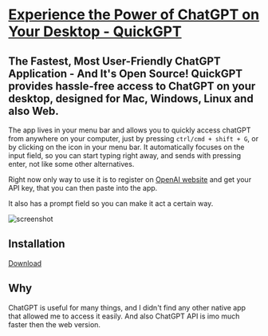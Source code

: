 # [Experience the Power of ChatGPT on Your Desktop - QuickGPT](https://quickgpt.xyz/)
 ## The Fastest, Most User-Friendly ChatGPT Application - And It's Open Source! QuickGPT provides hassle-free access to ChatGPT on your desktop, designed for Mac, Windows, Linux and also Web.

 The app lives in your menu bar and allows you to quickly access chatGPT from anywhere on your computer, 
 just by pressing `ctrl/cmd + shift + G`, or by clicking on the icon in your menu bar. It automatically focuses on the input field, so you can start typing right away, and sends with pressing enter, not like some other alternatives.

 Right now only way to use it is to register on [OpenAI website](https://platform.openai.com/account/api-keys) and get your API key, that you can then paste into the app.

 It also has a prompt field so you can make it act a certain way.

 ![screenshot](https://raw.githubusercontent.com/karelnagel/quickgpt/main/app/public/screenshot.png)



## Installation

[Download](https://github.com/karelnagel/quickgpt/releases/latest)

 
## Why

ChatGPT is useful for many things, and I didn't find any other native app that allowed me to access it easily. And also ChatGPT API is imo much faster then the web version. 

